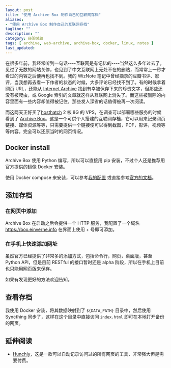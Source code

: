 ```yaml
---
layout: post
title: "使用 Archive Box 制作自己的互联网存档"
aliases: 
- "使用 Archive Box 制作自己的互联网存档"
tagline: ""
description: ""
category: 经验总结
tags: [ archive, web-archive, archive-box, docker, linux, notes ]
last_updated:
---
```


在很多年前，我经常听到一句话----互联网是有记忆的----当然这么多年过去了，见过了无数的网站关停，也见到了中文互联网上无处不在的删贴，而常常上一秒才看过的内容之后便再也找不到。我的 WizNote 笔记中曾经摘录的豆瓣书评、影评，当我想再去看一下作者的状态的时候，大多评论已经找不到了。有的时候拿着网页 URL，还能从 [Internet Archive](https://archive.org/) 找到有幸被保存下来的珍贵文字，但那些还没有被爬虫，或 Google 索引的文章就这样从互联网上消失了。而这些被删除的内容里面有一些内容却值得被记住，那些发人深省的话值得被再一次阅读。

而这两天正好买了[hosthatch](https://hosthatch.com/a?id=2135) 2 核 8G 的 VPS，在调查可以部署哪些服务的时候看到了 [Archive Box](https://github.com/ArchiveBox/ArchiveBox)。这是一个可供个人搭建的互联网存档，它可以用来记录网页链接、媒体资源等等，只需要提供一个链接便可以得到截图，PDF，影评，视频等等内容。完全可以还原当时的网页情况。

## Docker install

Archive Box 使用 Python 编写，所以可以直接用 pip 安装，不过个人还是推荐用官方提供的镜像 Docker 安装。

使用 Docker compose 来安装，可以参考[我的配置](https://github.com/einverne/dockerfile/blob/master/archivebox/docker-compose.yml) 或直接参考[官方的文档](https://github.com/ArchiveBox/ArchiveBox)。

## 添加存档

### 在网页中添加

Archive Box 在启动之后会提供一个 HTTP 服务，我配置了一个域名 <https://box.einverne.info> 在界面上使用 + 号即可添加。

### 在手机上快速添加网址

虽然官方已经提供了非常多的添加方式，包括命令行，网页，桌面版，甚至 Python API，但是目前 RESTful 的接口暂时还是 alpha 阶段，所以在手机上目前也只能用网页版来保存。

如果有发现更好的方法欢迎告知。

## 查看存档

我使用 Docker 安装，将其数据映射到了 `${DATA_PATH}` 目录中，然后使用 Syncthing 同步了，这样在这个目录中直接访问 `index.html` 即可在本地打开备份的网页。

## 延伸阅读

- [Hunchly](https://hunch.ly/)，这是一款可以自动记录访问过的所有网页的工具，非常强大但是需要付费。
